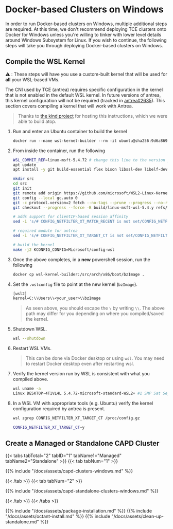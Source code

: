 # Docker-based Clusters on Windows

In order to run Docker-based clusters on Windows, multiple additional steps are
required. At this time, we don't recommend deploying TCE clusters onto Docker
for Windows unless you're willing to tinker with lower level details around
Windows Subsystem for Linux. If you wish to continue, the following steps will
take you through deploying Docker-based clusters on Windows.

## Compile the WSL Kernel

⚠️ : These steps will have you use a custom-built kernel that will be used for
**all** your WSL-based VMs.

The CNI used by TCE (antrea) requires specific configuration in the kernel that
is not enabled in the default WSL kernel. In future versions of antrea, this
kernel configuration will not be required (tracked in
[antrea#2635](https://github.com/antrea-io/antrea/issues/2635)). This section
covers compiling a kernel that will work with Antrea.

  > Thanks to [the kind
  > project](https://kind.sigs.k8s.io/docs/user/using-wsl2/) for hosting this
  > instructions, which we were able to build atop.

1. Run and enter an Ubuntu container to build the kernel

    ```txt
    docker run --name wsl-kernel-builder --rm -it ubuntu@sha256:9d6a8699fb5c9c39cf08a0871bd6219f0400981c570894cd8cbea30d3424a31f bash
    ```

1. From inside the container, run the following

    ```sh
    WSL_COMMIT_REF=linux-msft-5.4.72 # change this line to the version you want to build
    apt update
    apt install -y git build-essential flex bison libssl-dev libelf-dev bc

    mkdir src
    cd src
    git init
    git remote add origin https://github.com/microsoft/WSL2-Linux-Kernel.git
    git config --local gc.auto 0
    git -c protocol.version=2 fetch --no-tags --prune --progress --no-recurse-submodules --depth=1 origin +${WSL_COMMIT_REF}:refs/remotes/origin/build/linux-msft-wsl-5.4.y
    git checkout --progress --force -B build/linux-msft-wsl-5.4.y refs/remotes/origin/build/linux-msft-wsl-5.4.y

    # adds support for clientIP-based session affinity
    sed -i 's/# CONFIG_NETFILTER_XT_MATCH_RECENT is not set/CONFIG_NETFILTER_XT_MATCH_RECENT=y/' Microsoft/config-wsl

    # required module for antrea
    sed -i 's/# CONFIG_NETFILTER_XT_TARGET_CT is not set/CONFIG_NETFILTER_XT_TARGET_CT=y/' Microsoft/config-wsl

    # build the kernel
    make -j2 KCONFIG_CONFIG=Microsoft/config-wsl
    ```

1. Once the above completes, in a **new** powershell session, run the following

    ```sh
    docker cp wsl-kernel-builder:/src/arch/x86/boot/bzImage .
    ```

1. Set the `.wslconfig` file to point at the new kernel (`bzImage`).

    ```txt
    [wsl2]
    kernel=C:\\Users\\<your_user>\\bzImage
    ```

    > As seen above, you should escape the `\` by writing `\\`.
    > The above path may differ for you depending on where you compiled/saved
    > the kernel.

1. Shutdown WSL.

    ```sh
    wsl --shutdown
    ```

1. Restart WSL VMs.

    > This can be done via Docker desktop or using `wsl`.
    > You may need to restart Docker desktop even after restarting wsl.

1. Verify the kernel version run by WSL is consistent with what you compiled
   above.

    ```sh
    wsl uname -a
    Linux DESKTOP-4T1VL4L 5.4.72-microsoft-standard-WSL2+ #1 SMP Sat Sep 11 16:50:20 UTC 2021 x86_64 Linux
    ```

1. In a WSL VM with appropriate tools (e.g. Ubuntu) verify the kernel
   configuration required by antrea is present.

    ```sh
    wsl zgrep CONFIG_NETFILTER_XT_TARGET_CT /proc/config.gz

    CONFIG_NETFILTER_XT_TARGET_CT=y
    ```

## Create a Managed or Standalone CAPD Cluster

{{< tabs tabTotal="2" tabID="1" tabName1="Managed" tabName2="Standalone" >}}
{{< tab tabNum="1" >}}

{{% include "/docs/assets/capd-clusters-windows.md" %}}

{{< /tab >}}
{{< tab tabNum="2" >}}

{{% include "/docs/assets/capd-standalone-clusters-windows.md" %}}

{{< /tab >}}
{{< /tabs >}}

{{% include "/docs/assets/package-installation.md" %}}
{{% include "/docs/assets/octant-install.md" %}}
{{% include "/docs/assets/clean-up-standalone.md" %}}
